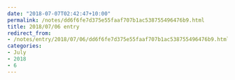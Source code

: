 ```yaml
---
date: "2018-07-07T02:42:47+10:00"
permalink: /notes/dd6f6fe7d375e55faaf707b1ac538755496476b9.html
title: 2018/07/06 entry
redirect_from:
- /notes/entry/2018/07/06/dd6f6fe7d375e55faaf707b1ac538755496476b9.html
categories:
- July
- 2018
- 6
---
```

